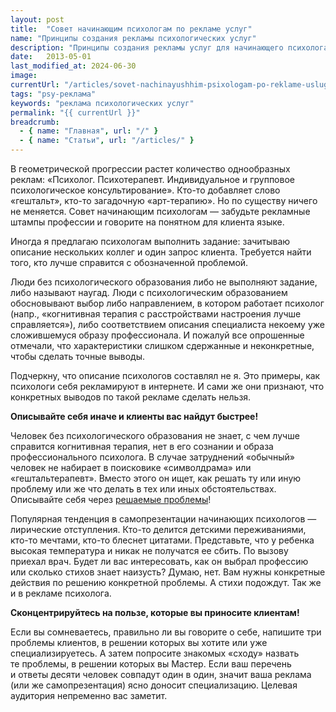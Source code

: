 ```yaml
---
layout: post
title:  "Совет начинающим психологам по рекламе услуг"
name: "Принципы создания рекламы психологических услуг"
description: "Принципы создания рекламы услуг для начинающего психолога"
date:   2013-05-01			 
last_modified_at: 2024-06-30
image:
currentUrl: "/articles/sovet-nachinayushhim-psixologam-po-reklame-uslug/"
tags: "psy-реклама"
keywords: "реклама психологических услуг"
permalink: "{{ currentUrl }}"
breadcrumb:
  - { name: "Главная", url: "/" }
  - { name: "Статьи", url: "/articles/" }
---
```


<p>В&nbsp;геометрической прогрессии растет количество однообразных реклам: «Психолог. Психотерапевт. Индивидуальное и&nbsp;групповое психологическое консультирование». Кто-то добавляет слово «гештальт», кто-то загадочную «арт-терапию». Но&nbsp;по&nbsp;существу ничего не&nbsp;меняется. Совет начинающим психологам&nbsp;— забудьте рекламные штампы профессии и&nbsp;говорите на&nbsp;понятном для клиента языке. </p>
<p>Иногда я&nbsp;предлагаю психологам выполнить задание: зачитываю описание нескольких коллег и&nbsp;один запрос клиента. Требуется найти того, кто лучше справится с&nbsp;обозначенной проблемой. </p>
<p>Люди без психологического образования либо не&nbsp;выполняют задание, либо называют наугад. Люди с&nbsp;психологическим образованием обосновывают выбор либо направлением, в&nbsp;котором работает психолог (напр., «когнитивная терапия с&nbsp;расстройствами настроения лучше справляется»), либо соответствием описания специалиста некоему уже сложившемуся образу профессионала. И&nbsp;пожалуй все опрошенные отмечали, что характеристики слишком сдержанные и&nbsp;неконкретные, чтобы сделать точные выводы.</p>
<p>Подчеркну, что описание психологов составлял не&nbsp;я. Это примеры, как психологи себя рекламируют в&nbsp;интернете. И&nbsp;сами&nbsp;же они признают, что конкретных выводов по&nbsp;такой рекламе сделать нельзя.</p>
<p><strong>Описывайте себя иначе и&nbsp;клиенты вас найдут быстрее!</strong></p>
<p>Человек без психологического образования не&nbsp;знает, с&nbsp;чем лучше справится когнитивная терапия, нет в&nbsp;его сознании и&nbsp;образа профессионального психолога. В&nbsp;случае затруднений «обычный» человек не&nbsp;набирает в&nbsp;поисковике «символдрама» или «гештальтерапевт». Вместо этого он&nbsp;ищет, как решать ту&nbsp;или иную проблему или&nbsp;же что делать в&nbsp;тех или иных обстоятельствах. Описывайте себя через <a href="/sfery-specializacii-psixologa/">решаемые проблемы</a>!</p>
<p>Популярная тенденция в&nbsp;самопрезентации начинающих психологов&nbsp;— лирические отступления. Кто-то делится детскими переживаниями, кто-то мечтами, кто-то блеснет цитатами. Представьте, что у&nbsp;ребенка высокая температура и&nbsp;никак не&nbsp;получатся ее&nbsp;сбить. По&nbsp;вызову приехал врач. Будет&nbsp;ли вас интересовать, как он&nbsp;выбрал профессию или сколько стихов знает наизусть? Думаю, нет. Вам нужны конкретные действия по&nbsp;решению конкретной проблемы. А&nbsp;стихи подождут. Так&nbsp;же и&nbsp;в&nbsp;рекламе психолога.</p>
<p><strong>Сконцентрируйтесь на&nbsp;пользе, которые вы&nbsp;приносите клиентам!</strong></p>
<p>Если вы&nbsp;сомневаетесь, правильно&nbsp;ли вы&nbsp;говорите о&nbsp;себе, напишите три проблемы клиентов, в&nbsp;решении которых вы&nbsp;хотите или уже специализируетесь. А&nbsp;затем попросите знакомых «сходу» назвать те&nbsp;проблемы, в&nbsp;решении которых вы&nbsp;Мастер. Если ваш перечень и&nbsp;ответы десяти человек совпадут один в&nbsp;один, значит ваша реклама (или&nbsp;же самопрезентация) ясно доносит специализацию. Целевая аудитория непременно вас заметит.</p>
